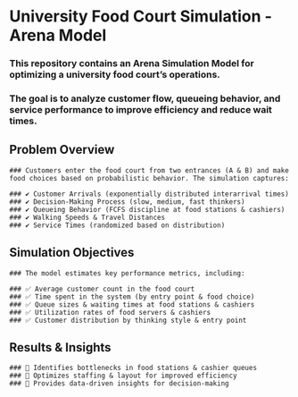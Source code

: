 # University Food Court Simulation - Arena Model
   ### This repository contains an Arena Simulation Model for optimizing a university food court’s operations. 
   ### The goal is to analyze customer flow, queueing behavior, and service performance to improve efficiency and reduce wait times.

## Problem Overview
    ### Customers enter the food court from two entrances (A & B) and make food choices based on probabilistic behavior. The simulation captures:

    ### ✔️ Customer Arrivals (exponentially distributed interarrival times)
    ### ✔️ Decision-Making Process (slow, medium, fast thinkers)
    ### ✔️ Queueing Behavior (FCFS discipline at food stations & cashiers)
    ### ✔️ Walking Speeds & Travel Distances
    ### ✔️ Service Times (randomized based on distribution)

## Simulation Objectives
    ### The model estimates key performance metrics, including:

    ### ✅ Average customer count in the food court
    ### ✅ Time spent in the system (by entry point & food choice)
    ### ✅ Queue sizes & waiting times at food stations & cashiers
    ### ✅ Utilization rates of food servers & cashiers
    ### ✅ Customer distribution by thinking style & entry point

## Results & Insights
    ### 📌 Identifies bottlenecks in food stations & cashier queues
    ### 📌 Optimizes staffing & layout for improved efficiency
    ### 📌 Provides data-driven insights for decision-making
